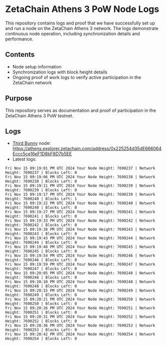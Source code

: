 # ZetaChain Athens 3 PoW Node Logs
This repository contains logs and proof that we have successfully set up and run a node on the ZetaChain Athens 3 network. The logs demonstrate continuous node operation, including synchronization details and performance.

## Contents
- Node setup information
- Synchronization logs with block height details
- Ongoing proof of work logs to verify active participation in the ZetaChain network

## Purpose
This repository serves as documentation and proof of participation in the ZetaChain Athens 3 PoW testnet.

## Logs

- [Third Bunny](https://thirdbunny.xyz/) node: https://athens.explorer.zetachain.com/address/0x225254d35dE666064Eccc5ce16eF1D8bF8D7b5EE
- Latest logs:
```
Fri Nov 15 09:19:01 PM UTC 2024 Your Node Height: 7690237 | Network Height: 7690237 | Blocks Left: 0
Fri Nov 15 09:19:06 PM UTC 2024 Your Node Height: 7690238 | Network Height: 7690238 | Blocks Left: 0
Fri Nov 15 09:19:11 PM UTC 2024 Your Node Height: 7690239 | Network Height: 7690239 | Blocks Left: 0
Fri Nov 15 09:19:17 PM UTC 2024 Your Node Height: 7690239 | Network Height: 7690240 | Blocks Left: 1
Fri Nov 15 09:19:22 PM UTC 2024 Your Node Height: 7690240 | Network Height: 7690240 | Blocks Left: 0
Fri Nov 15 09:19:27 PM UTC 2024 Your Node Height: 7690241 | Network Height: 7690241 | Blocks Left: 0
Fri Nov 15 09:19:33 PM UTC 2024 Your Node Height: 7690242 | Network Height: 7690242 | Blocks Left: 0
Fri Nov 15 09:19:38 PM UTC 2024 Your Node Height: 7690243 | Network Height: 7690243 | Blocks Left: 0
Fri Nov 15 09:19:43 PM UTC 2024 Your Node Height: 7690244 | Network Height: 7690244 | Blocks Left: 0
Fri Nov 15 09:19:48 PM UTC 2024 Your Node Height: 7690245 | Network Height: 7690245 | Blocks Left: 0
Fri Nov 15 09:19:54 PM UTC 2024 Your Node Height: 7690246 | Network Height: 7690246 | Blocks Left: 0
Fri Nov 15 09:19:59 PM UTC 2024 Your Node Height: 7690247 | Network Height: 7690247 | Blocks Left: 0
Fri Nov 15 09:20:05 PM UTC 2024 Your Node Height: 7690248 | Network Height: 7690248 | Blocks Left: 0
Fri Nov 15 09:20:10 PM UTC 2024 Your Node Height: 7690248 | Network Height: 7690248 | Blocks Left: 0
Fri Nov 15 09:20:15 PM UTC 2024 Your Node Height: 7690249 | Network Height: 7690249 | Blocks Left: 0
Fri Nov 15 09:20:21 PM UTC 2024 Your Node Height: 7690250 | Network Height: 7690250 | Blocks Left: 0
Fri Nov 15 09:20:26 PM UTC 2024 Your Node Height: 7690251 | Network Height: 7690251 | Blocks Left: 0
Fri Nov 15 09:20:31 PM UTC 2024 Your Node Height: 7690252 | Network Height: 7690252 | Blocks Left: 0
Fri Nov 15 09:20:36 PM UTC 2024 Your Node Height: 7690253 | Network Height: 7690253 | Blocks Left: 0
Fri Nov 15 09:20:42 PM UTC 2024 Your Node Height: 7690254 | Network Height: 7690254 | Blocks Left: 0
```
